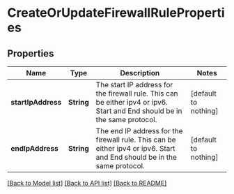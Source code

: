 # CreateOrUpdateFirewallRuleProperties


## Properties
Name | Type | Description | Notes
------------ | ------------- | ------------- | -------------
**startIpAddress** | **String** | The start IP address for the firewall rule. This can be either ipv4 or ipv6. Start and End should be in the same protocol. | [default to nothing]
**endIpAddress** | **String** | The end IP address for the firewall rule. This can be either ipv4 or ipv6. Start and End should be in the same protocol. | [default to nothing]


[[Back to Model list]](../README.md#models) [[Back to API list]](../README.md#api-endpoints) [[Back to README]](../README.md)


